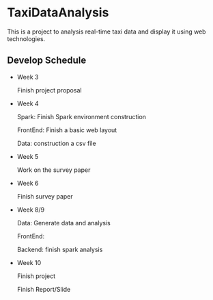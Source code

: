 # TaxiDataAnalysis

This is a project to analysis real-time taxi data and display it using web technologies.

## Develop Schedule

* Week 3

	Finish project proposal

*  Week 4

	Spark: Finish Spark environment construction

	FrontEnd: Finish a basic web layout

	Data: construction a csv file

*  Week 5

	Work on the survey paper

*  Week 6

	Finish survey paper

*  Week 8/9

	Data: Generate data and analysis

	FrontEnd: 

	Backend: finish spark analysis

*  Week 10

	Finish project

	Finish Report/Slide


